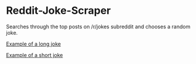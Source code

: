 # Reddit-Joke-Scraper

Searches through the top posts on /r/jokes subreddit and chooses a random joke.

[Example of a long joke](long_joke.png?raw=true)

[Example of a short joke](short_joke.png?raw=true)
